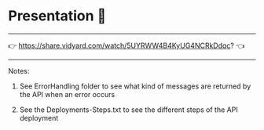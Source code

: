 # Presentation 🔗
-----------
👉 https://share.vidyard.com/watch/5UYRWW4B4KyUG4NCRkDdqc? 👈

------------
Notes:
1) See ErrorHandling folder to see what kind of messages are returned by the API when an error occurs

2) See the Deployments-Steps.txt to see the different steps of the API deployment
